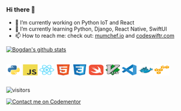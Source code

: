### Hi there 👋
- 🔭 I’m currently working on Python IoT and React
- 🌱 I’m currently learning Python, Django, React Native, SwiftUI
- 📫 How to reach me: check out: [mumchef.io](https://mumchef.io) and [codeswiftr.com](https://codeswiftr.com)


[![Bogdan's github stats](https://github-readme-stats.vercel.app/api?username=bogdan-veliscu&count_private=true)](https://github.com/anuraghazra/github-readme-stats)

<div style="display: inline_block"><br>

  
  <img align="center" alt="Python" height="30" width="40" src="https://raw.githubusercontent.com/devicons/devicon/master/icons/python/python-original.svg">
  
  <img align="center" alt="Javascript" height="30" width="40" src="https://raw.githubusercontent.com/devicons/devicon/master/icons/javascript/javascript-original.svg">
  
  <img align="center" alt="React" height="30" width="40" src="https://raw.githubusercontent.com/devicons/devicon/master/icons/react/react-original.svg"> 
  
  <img align="center" alt="HTML" height="30" width="40" src="https://raw.githubusercontent.com/devicons/devicon/master/icons/html5/html5-original.svg">
  
  <img align="center" alt="CSS" height="30" width="40" src="https://raw.githubusercontent.com/devicons/devicon/master/icons/css3/css3-original.svg">
  
  <img align="center" alt="iOS" height="30" width="40" src="https://raw.githubusercontent.com/devicons/devicon/master/icons/swift/swift-original.svg">
  
  <img align="center" alt="Vim" height="30" width="40" src="https://raw.githubusercontent.com/devicons/devicon/master/icons/vim/vim-original.svg">
  <img align="center" alt="Vscode" height="30" width="40" src="https://raw.githubusercontent.com/devicons/devicon/master/icons/vscode/vscode-original.svg">
  <img align="center" alt="Docker" height="30" width="40" src="https://raw.githubusercontent.com/devicons/devicon/master/icons/docker/docker-original.svg">
   <img align="center" alt="AWS" height="30" width="40" src="https://raw.githubusercontent.com/devicons/devicon/master/icons/amazonwebservices/amazonwebservices-original.svg">
</div>

##

![visitors](https://visitor-badge-reloaded.herokuapp.com/badge?page_id=claick-oliveira&color=00df00)

[![Contact me on Codementor](https://www.codementor.io/m-badges/bogdanveliscu/im-a-cm-b.svg)](https://www.codementor.io/@bogdanveliscu?refer=badge)


<!--
**bogdan-veliscu/bogdan-veliscu** is a ✨ _special_ ✨ repository because its `README.md` (this file) appears on your GitHub profile.

Here are some ideas to get you started:

- 🔭 I’m currently working on ...
- 🌱 I’m currently learning ...
- 👯 I’m looking to collaborate on ...
- 🤔 I’m looking for help with ...
- 💬 Ask me about ...
- 📫 How to reach me: ...
- 😄 Pronouns: ...
- ⚡ Fun fact: ...
-->
